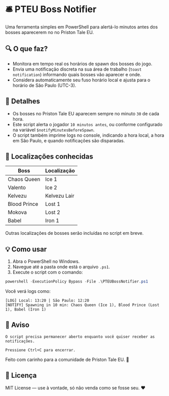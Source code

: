 # 🛎️ PTEU Boss Notifier

Uma ferramenta simples em PowerShell para alertá-lo minutos antes dos bosses aparecerem no no Priston Tale EU.

## 🔍 O que faz?

- Monitora em tempo real os horários de spawn dos bosses do jogo.
- Envia uma notificação discreta na sua área de trabalho (`toast notification`) informando quais bosses vão aparecer e onde.
- Considera automaticamente seu fuso horário local e ajusta para o horário de São Paulo (UTC-3).

## 📌 Detalhes

- Os bosses no Priston Tale EU aparecem sempre no minuto `30` de cada hora.
- Este script alerta o jogador `10 minutos antes`, ou conforme configurado na variável `$notifyMinutesBeforeSpawn`.
- O script também imprime logs no console, indicando a hora local, a hora em São Paulo, e quando notificações são disparadas.

## 📍 Localizações conhecidas

| Boss          | Localização       |
|---------------|-------------------|
| Chaos Queen   | Ice 1             |
| Valento       | Ice 2             |
| Kelvezu       | Kelvezu Lair      |
| Blood Prince  | Lost 1            |
| Mokova        | Lost 2            |
| Babel         | Iron 1            |

Outras localizações de bosses serão incluídas no script em breve.

## 💡 Como usar

1. Abra o PowerShell no Windows.
2. Navegue até a pasta onde está o arquivo `.ps1`.
3. Execute o script com o comando:

```powershell
powershell -ExecutionPolicy Bypass -File .\PTEUBossNotifier.ps1
```
Você verá logs como:
```
[LOG] Local: 13:20 | São Paulo: 12:20  
[NOTIFY] Spawning in 10 min: Chaos Queen (Ice 1), Blood Prince (Lost 1), Babel (Iron 1)
```

## 🚨 Aviso

    O script precisa permanecer aberto enquanto você quiser receber as notificações.

    Pressione Ctrl+C para encerrar.

Feito com carinho para a comunidade de Priston Tale EU. 💙

## 📜 Licença

MIT License — use à vontade, só não venda como se fosse seu. ❤️
